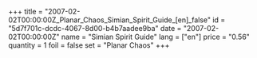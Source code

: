 +++
title = "2007-02-02T00:00:00Z_Planar_Chaos_Simian_Spirit_Guide_[en]_false"
id = "5d7f701c-dcdc-4067-8d00-b4b7aadee9ba"
date = "2007-02-02T00:00:00Z"
name = "Simian Spirit Guide"
lang = ["en"]
price = "0.56"
quantity = 1
foil = false
set = "Planar Chaos"
+++
